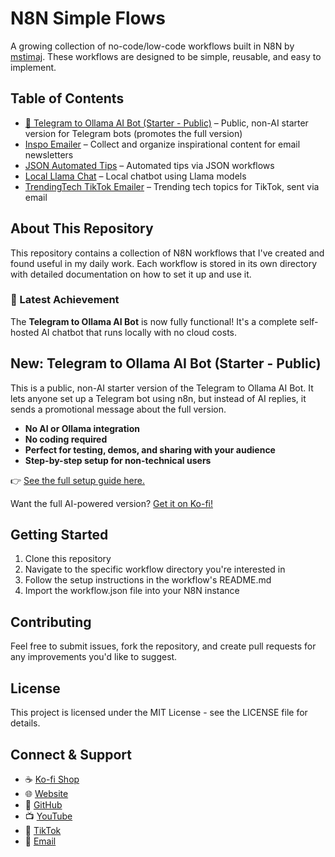 # N8N Simple Flows

A growing collection of no-code/low-code workflows built in N8N by [mstimaj](https://github.com/mstimaj). These workflows are designed to be simple, reusable, and easy to implement.

## Table of Contents

- [🧠 Telegram to Ollama AI Bot (Starter - Public)](./telegram-ollama-public) – Public, non-AI starter version for Telegram bots (promotes the full version)
- [Inspo Emailer](./inspo-emailer) – Collect and organize inspirational content for email newsletters
- [JSON Automated Tips](./JSON-Automated-Tips) – Automated tips via JSON workflows
- [Local Llama Chat](./Local_llama_chat) – Local chatbot using Llama models
- [TrendingTech TikTok Emailer](./TrendingTech_TikTok_Emailer) – Trending tech topics for TikTok, sent via email

## About This Repository

This repository contains a collection of N8N workflows that I've created and found useful in my daily work. Each workflow is stored in its own directory with detailed documentation on how to set it up and use it.

### 🎉 Latest Achievement
The **Telegram to Ollama AI Bot** is now fully functional! It's a complete self-hosted AI chatbot that runs locally with no cloud costs.

## New: Telegram to Ollama AI Bot (Starter - Public)

This is a public, non-AI starter version of the Telegram to Ollama AI Bot. It lets anyone set up a Telegram bot using n8n, but instead of AI replies, it sends a promotional message about the full version.

- **No AI or Ollama integration**
- **No coding required**
- **Perfect for testing, demos, and sharing with your audience**
- **Step-by-step setup for non-technical users**

👉 [See the full setup guide here.](./telegram-ollama-public/README.md)

Want the full AI-powered version? [Get it on Ko-fi!](https://ko-fi.com/mstimaj/shop)

## Getting Started

1. Clone this repository
2. Navigate to the specific workflow directory you're interested in
3. Follow the setup instructions in the workflow's README.md
4. Import the workflow.json file into your N8N instance

## Contributing

Feel free to submit issues, fork the repository, and create pull requests for any improvements you'd like to suggest.

## License

This project is licensed under the MIT License - see the LICENSE file for details.

## Connect & Support

- ☕️ [Ko-fi Shop](https://ko-fi.com/mstimaj/shop)
- 🌐 [Website](https://mstimaj.com)
- 🐙 [GitHub](https://github.com/mstimaj)
- 📺 [YouTube](https://youtube.com/@mstimaj)
- 📱 [TikTok](https://tiktok.com/@mstimaj)
- 📧 [Email](mailto:connect@mstimaj.com) 